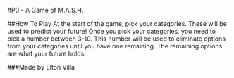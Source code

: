 #P0 - A Game of M.A.S.H.

##How To Play
At the start of the game, pick your categories.
These will be used to predict your future!
Once you pick your categories, you need to pick a number between 3-10.
This number will be used to eliminate options from your categories until you have one remaining.
The remaining options are what your future holds!

###Made by Elton Villa
